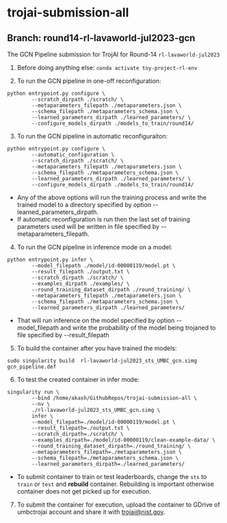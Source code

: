 # trojai-submission-all
## Branch: round14-rl-lavaworld-jul2023-gcn

The GCN Pipeline submission for TrojAI for Round-14 `rl-lavaworld-jul2023`

 1. Before doing anything else: ```conda activate toy-project-rl-env```

 2. To run the GCN pipeline in one-off reconfiguration:
  ```
  python entrypoint.py configure \
          --scratch_dirpath ./scratch/ \
          --metaparameters_filepath ./metaparameters.json \
          --schema_filepath ./metaparameters_schema.json \
          --learned_parameters_dirpath ./learned_parameters/ \
          --configure_models_dirpath ./models_to_train/round14/ 
  ```

 3. To run the GCN pipeline in automatic reconfiguraiton:
  ```
  python entrypoint.py configure \
          --automatic_configuration \
          --scratch_dirpath ./scratch/ \
          --metaparameters_filepath ./metaparameters.json \
          --schema_filepath ./metaparameters_schema.json \
          --learned_parameters_dirpath ./learned_parameters/ \
          --configure_models_dirpath ./models_to_train/round14/ 
  ```

  * Any of the above options will run the training process and write the trained model to a directory specified by option --learned_parameters_dirpath.
  * If automatic reconfiguration is run then the last set of training parameters used will be written in file specified by --metaparameters_filepath.


 4. To run the GCN pipeline in inference mode on a model:
  ```
  python entrypoint.py infer \
          --model_filepath ./model/id-00000119/model.pt \
          --result_filepath ./output.txt \
          --scratch_dirpath ./scratch/ \
          --examples_dirpath ./examples/ \
          --round_training_dataset_dirpath ./round_training/ \
          --metaparameters_filepath ./metaparameters.json \
          --schema_filepath ./metaparameters_schema.json \
          --learned_parameters_dirpath ./learned_parameters/ 
  ```

  * That will run inference on the model specified by option --model_filepath and write the probability of the model being trojaned to file specified by --result_filepath


 5. To build the container after you have trained the models:
  ```
  sudo singularity build  rl-lavaworld-jul2023_sts_UMBC_gcn.simg  gcn_pipeline.def
  ```


 6. To test the created container in infer mode:
  ```
  singularity run \
          --bind /home/akash/GithubRepos/trojai-submission-all \
          --nv \
          ./rl-lavaworld-jul2023_sts_UMBC_gcn.simg \
          infer \
          --model_filepath=./model/id-00000119/model.pt \
          --result_filepath=./output.txt \
          --scratch_dirpath=./scratch/ \
          --examples_dirpath=./model/id-00000119/clean-example-data/ \
          --round_training_dataset_dirpath=./round_training/ \
          --metaparameters_filepath=./metaparameters.json \
          --schema_filepath=./metaparameters_schema.json \
          --learned_parameters_dirpath=./learned_parameters/ 
  ```
  * To submit container to train or test leaderboards, change the `sts` to `train` or `test` and **rebuild** container. Rebuilding is important otherwise container does not get picked up for execution.


 7. To submit the container for execution, upload the container to GDrive of umbctrojai account and share it with trojai@nist.gov.
